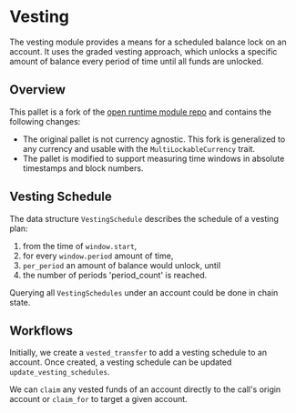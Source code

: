 # Vesting

The vesting module provides a means for a scheduled balance lock on an account.
It uses the graded vesting approach, which unlocks a specific amount of balance every period of time until all funds are unlocked.

## Overview

This pallet is a fork of the [open runtime module repo](https://github.com/open-web3-stack/open-runtime-module-library/blob/1f520348f31b5e94b8a5dd7f8e6b8ec359df4177/vesting/README.md) and contains the following changes:
- The original pallet is not currency agnostic. This fork is generalized to any currency and usable with the `MultiLockableCurrency` trait.
- The pallet is modified to support measuring time windows in absolute timestamps and block numbers.

## Vesting Schedule

The data structure `VestingSchedule` describes the schedule of a vesting plan:
1. from the time of `window.start`,
2. for every `window.period` amount of time,
3. `per_period` an amount of balance would unlock, until
4. the number of periods 'period_count' is reached.  

Querying all `VestingSchedules` under an account could be done in chain state.

## Workflows

Initially, we create a `vested_transfer` to add a vesting schedule to an account. 
Once created, a vesting schedule can be updated `update_vesting_schedules`.

We can `claim` any vested funds of an account directly to the call's origin account or `claim_for` to target a given account. 